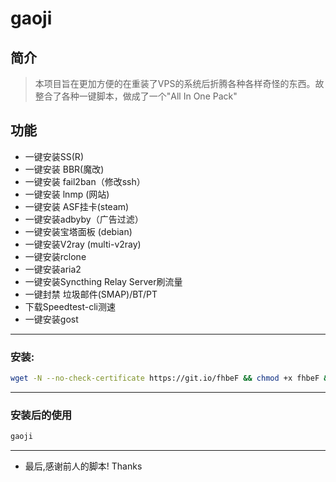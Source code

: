 # gaoji

## 简介

>本项目旨在更加方便的在重装了VPS的系统后折腾各种各样奇怪的东西。故整合了各种一键脚本，做成了一个"All In One Pack"

## 功能

- 一键安装SS(R)
- 一键安装 BBR(魔改)
- 一键安装 fail2ban（修改ssh）
- 一键安装 lnmp (网站)
- 一键安装 ASF挂卡(steam)
- 一键安装adbyby（广告过滤） 
- 一键安装宝塔面板 (debian)
- 一键安装V2ray (multi-v2ray)
- 一键安装rclone
- 一键安装aria2
- 一键安装Syncthing Relay Server刷流量
- 一键封禁 垃圾邮件(SMAP)/BT/PT
- 下载Speedtest-cli测速
- 一键安装gost

---
### 安装:
``` bash
wget -N --no-check-certificate https://git.io/fhbeF && chmod +x fhbeF && ./fhbeF
```

---

### 安装后的使用
``` bash
gaoji
```

---

-  最后,感谢前人的脚本! Thanks
